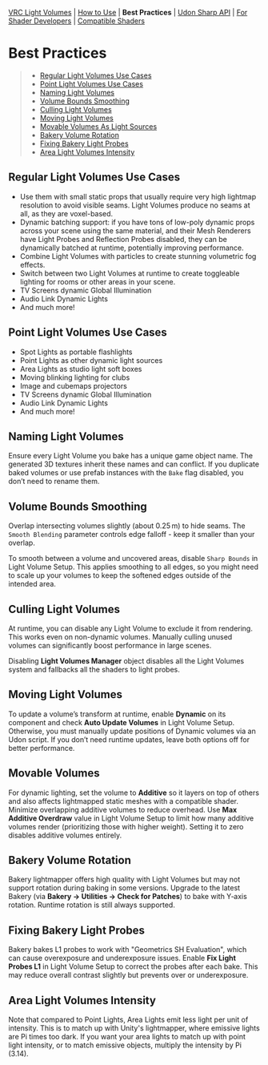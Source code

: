 [VRC Light Volumes](../README.md) | [How to Use](../Documentation/HowToUse.md) | **Best Practices** | [Udon Sharp API](../Documentation/UdonSharpAPI.md) | [For Shader Developers](../Documentation/ForShaderDevelopers.md) | [Compatible Shaders](../Documentation/CompatibleShaders.md)

# Best Practices

> - [Regular Light Volumes Use Cases](#Regular-Light-Volumes-Use-Cases)
> - [Point Light Volumes Use Cases](#Point-Light-Volumes-Use-Cases)
> - [Naming Light Volumes](#Quick-Light-Probe-Setup)
> - [Volume Bounds Smoothing](#Volume-Bounds-Smoothing)
> - [Culling Light Volumes](#Culling-Light-Volumes)
> - [Moving Light Volumes](#Moving-Light-Volumes)
> - [Movable Volumes As Light Sources](Movable-Volumes-As-Light-Sources)
> - [Bakery Volume Rotation](#Bakery-Volume-Rotation)
> - [Fixing Bakery Light Probes](#Fixing-Bakery-Light-Probes)
> - [Area Light Volumes Intensity](Area-Light-Volumes-Intensity)

## Regular Light Volumes Use Cases

- Use them with small static props that usually require very high lightmap resolution to avoid visible seams. Light Volumes produce no seams at all, as they are voxel-based.
- Dynamic batching support: if you have tons of low-poly dynamic props across your scene using the same material, and their Mesh Renderers have Light Probes and Reflection Probes disabled, they can be dynamically batched at runtime, potentially improving performance.
- Combine Light Volumes with particles to create stunning volumetric fog effects.
- Switch between two Light Volumes at runtime to create toggleable lighting for rooms or other areas in your scene.
- TV Screens dynamic Global Illumination
- Audio Link Dynamic Lights
- And much more!

## Point Light Volumes Use Cases

- Spot Lights as portable flashlights
- Point Lights as other dynamic light sources
- Area Lights as studio light soft boxes
- Moving blinking lighting for clubs
- Image and cubemaps projectors
- TV Screens dynamic Global Illumination
- Audio Link Dynamic Lights
- And much more!

## Naming Light Volumes

Ensure every Light Volume you bake has a unique game object name. The generated 3D textures inherit these names and can conflict. If you duplicate baked volumes or use prefab instances with the `Bake` flag disabled, you don’t need to rename them.

## Volume Bounds Smoothing

Overlap intersecting volumes slightly (about 0.25 m) to hide seams. The `Smooth Blending` parameter controls edge falloff - keep it smaller than your overlap.

To smooth between a volume and uncovered areas, disable `Sharp Bounds` in Light Volume Setup. This applies smoothing to all edges, so you might need to scale up your volumes to keep the softened edges outside of the intended area.

## Culling Light Volumes

At runtime, you can disable any Light Volume to exclude it from rendering. This works even on non-dynamic volumes. Manually culling unused volumes can significantly boost performance in large scenes.

Disabling **Light Volumes Manager** object disables all the Light Volumes system and fallbacks all the shaders to light probes.

## Moving Light Volumes

To update a volume’s transform at runtime, enable **Dynamic** on its component and check **Auto Update Volumes** in Light Volume Setup. Otherwise, you must manually update positions of Dynamic volumes via an Udon script. If you don’t need runtime updates, leave both options off for better performance.

## Movable Volumes

For dynamic lighting, set the volume to **Additive** so it layers on top of others and also affects lightmapped static meshes with a compatible shader. Minimize overlapping additive volumes to reduce overhead. Use **Max Additive Overdraw** value in Light Volume Setup to limit how many additive volumes render (prioritizing those with higher weight). Setting it to zero disables additive volumes entirely.

## Bakery Volume Rotation

Bakery lightmapper offers high quality with Light Volumes but may not support rotation during baking in some versions. Upgrade to the latest Bakery (via **Bakery → Utilities → Check for Patches**) to bake with Y‑axis rotation. Runtime rotation is still always supported.

## Fixing Bakery Light Probes

Bakery bakes L1 probes to work with "Geometrics SH Evaluation", which can cause overexposure and underexposure issues. Enable **Fix Light Probes L1** in Light Volume Setup to correct the probes after each bake. This may reduce overall contrast slightly but prevents over or underexposure.

## Area Light Volumes Intensity

Note that compared to Point Lights, Area Lights emit less light per unit of intensity. This is to match up with Unity's lightmapper, where emissive lights are Pi times too dark. If you want your area lights to match up with point light intensity, or to match emissive objects, multiply the intensity by Pi (3.14).
